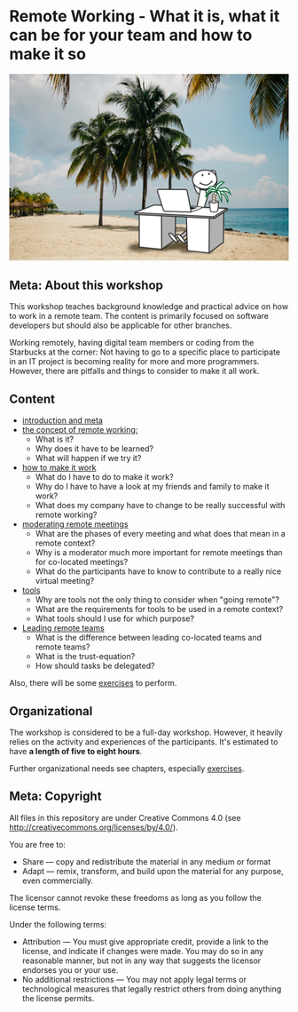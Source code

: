 # Remote Working - What it is, what it can be for your team and how to make it so

![alt text](slides/intro.jpg)

## Meta: About this workshop
This workshop teaches background knowledge and practical advice on how to work in a remote team. The content is primarily focused on software developers but should also be applicable for other branches.

Working remotely, having digital team members or coding from the Starbucks at the corner: Not having to go to a specific place to participate in an IT project is becoming reality for more and more programmers. However, there are pitfalls and things to consider to make it all work.

## Content
- [introduction and meta](00_introduction_and_meta.md)
- [the concept of remote working:](01_the_concept_of_remote_working.md)
    -  What is it?
    - Why does it have to be learned? 
    - What will happen if we try it?
- [how to make it work](02_how_to_make_it_work.md)
    - What do I have to do to make it work?
    - Why do I have to have a look at my friends and family to make it work?
    - What does my company have to change to be really successful with remote working?
- [moderating remote meetings](03_moderating_remote_meetings.md)
    - What are the phases of every meeting and what does that mean in a remote context?
    - Why is a moderator much more important for remote meetings than for co-located meetings?
    - What do the participants have to know to contribute to a really nice virtual meeting?
- [tools](04_tools.md)
    - Why are tools not the only thing to consider when "going remote"?
    - What are the requirements for tools to be used in a remote context?
    - What tools should I use for which purpose?
- [Leading remote teams](05_leading_remote_teams.md)
    - What is the difference between leading co-located teams and remote teams?
    - What is the trust-equation?
    - How should tasks be delegated?

Also, there will be some [exercises](06_exercises.md) to perform.

## Organizational
The workshop is considered to be a full-day workshop. However, it heavily relies on the activity and experiences of the participants. It's estimated to have __a length of five to eight hours__.

Further organizational needs see chapters, especially [exercises](06_exercises.md). 

## Meta: Copyright

All files in this repository are under Creative Commons 4.0 (see http://creativecommons.org/licenses/by/4.0/). 
  
You are free to:
  
- Share — copy and redistribute the material in any medium or format
- Adapt — remix, transform, and build upon the material for any purpose, even commercially.
  
The licensor cannot revoke these freedoms as long as you follow the license terms.
  
Under the following terms:
  
- Attribution — You must give appropriate credit, provide a link to the license, and indicate if changes were made. You may do so in any reasonable manner, but not in any way that suggests the licensor endorses you or your use.
- No additional restrictions — You may not apply legal terms or technological measures that legally restrict others from doing anything the license permits.